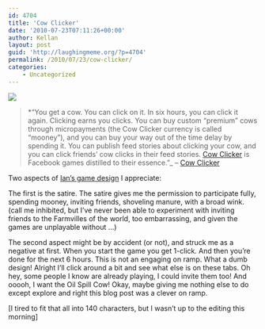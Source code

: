 ```yaml
---
id: 4704
title: 'Cow Clicker'
date: '2010-07-23T07:11:26+00:00'
author: Kellan
layout: post
guid: 'http://laughingmeme.org/?p=4704'
permalink: /2010/07/23/cow-clicker/
categories:
    - Uncategorized
---
```


[![](http://cowclicker.com/images/cows/6f187d08156f946f22cfa78e935151fd.png)](http://www.bogost.com/games/cow_clicker.shtml)

> *“You get a cow. You can click on it. In six hours, you can click it again. Clicking earns you clicks. You can buy custom “premium” cows through micropayments (the Cow Clicker currency is called “mooney”), and you can buy your way out of the time delay by spending it. You can publish feed stories about clicking your cow, and you can click friends’ cow clicks in their feed stories. [Cow Clicker](http://www.bogost.com/games/cow*clicker.shtml) is Facebook games distilled to their essence.”\_ – [Cow Clicker](http://www.bogost.com/games/cow\_clicker.shtml)

Two aspects of [Ian’s game design](http://www.bogost.com/blog/cow*clicker*1.shtml) I appreciate:

The first is the satire. The satire gives me the permission to participate fully, spending mooney, inviting friends, shoveling manure, with a broad wink. (call me inhibited, but I’ve never been able to experiment with inviting friends to the Farmvilles of the world, too embarrassing, and given the games are unplayable without …)

The second aspect might be by accident (or not), and struck me as a negative at first. When you start the game you get 1-click. And then you’re done for the next 6 hours. This is not an engaging on ramp. What a dumb design! Alright I’ll click around a bit and see what else is on these tabs. Oh hey, some people I know are already playing, I could invite them too! And ooooh, I want the Oil Spill Cow! Okay, maybe giving me nothing else to do except explore and right this blog post was a clever on ramp.

[I tired to fit that all into 140 characters, but I wasn’t up to the editing this morning]